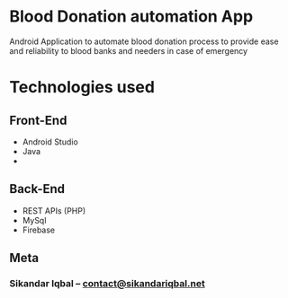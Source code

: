 # Blood Donation automation App

Android Application to automate blood donation process to provide ease and reliability to blood banks and needers in case of emergency

# Technologies used

## Front-End
<ul>
<li>Android Studio</li>
<li>Java</li>
<li></li>
</ul>

## Back-End
<ul>
<li>REST APIs (PHP)</li>
<li>MySql</li>
<li>Firebase</li>
</ul>





## Meta

### Sikandar Iqbal – contact@sikandariqbal.net




<!-- Markdown link & img dfn's -->
[npm-image]: https://img.shields.io/npm/v/datadog-metrics.svg?style=flat-square
[npm-url]: https://npmjs.org/package/datadog-metrics
[npm-downloads]: https://img.shields.io/npm/dm/datadog-metrics.svg?style=flat-square
[travis-image]: https://img.shields.io/travis/dbader/node-datadog-metrics/master.svg?style=flat-square
[travis-url]: https://travis-ci.org/dbader/node-datadog-metrics
[wiki]: https://github.com/yourname/yourproject/wiki
